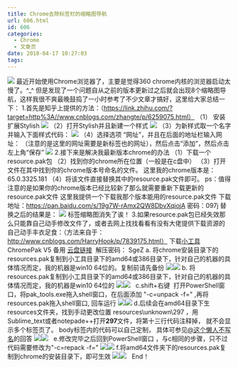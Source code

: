 ```yaml
---
title: Chrome去除标签栏的缩略图导航
url: 606.html
id: 606
categories:
  - Chrome
  - 文章页
date: 2018-04-17 10:27:03
tags:
---
```


![](http://47.100.4.8/wp-content/uploads/2018/04/QQ图片20180417100119.png) 最近开始使用Chrome浏览器了，主要是觉得360 chrome内核的浏览器启动太慢了。^_^ 但是发现了一个问题自从之前的版本更新过之后就会出现8个缩略图导航，这样我很不爽最晚鼓捣了一小时参考了不少文章才搞好，这里给大家总结一下： 1.首先是知乎上提供的方法：（https://link.zhihu.com/?target=http%3A//www.cnblogs.com/zhangte/p/6259075.html） （1） 安装扩展Stylish ![](http://47.100.4.8/wp-content/uploads/2018/04/QQ图片20180417101021.png) （2）打开Stylish并且新建一个样式 ![](http://47.100.4.8/wp-content/uploads/2018/04/QQ图片20180417101031-1.png) （3）为新样式取一个名字并输入下面样式代码： ![](http://47.100.4.8/wp-content/uploads/2018/04/QQ图片20180417101043.png) （4）选择选项 “网址”，并且在后面的地址栏输入网址： （注意的是这里的网址需要是新标签也的网址），然后点击“添加”，然后点击左上角“保存” ![](http://47.100.4.8/wp-content/uploads/2018/04/QQ图片20180417101055.png) 2.接下来是解决我最新版本chrome的办法 （1）下载一个resource.pak包 （2）找到你的chrome所在位置（一般是在c盘中） （3）打开文件在其中找到你的chrome版本号命名的文件。 这里我的chrome版本是：65.0.3325.181 （4）将该文件直接替换其中的resource.pak文件即可。 ps：值得注意的是如果你的chrome版本已经比较新了那么就需要重新下载更新的resource.pak文件 这里我提供一个下载我那个版本能用的resource.pak文件 下载地址：https://pan.baidu.com/s/19g7W-rAmx2QW8DbvXqiojA 密码：097j 替换之后的结果是： ![](http://47.100.4.8/wp-content/uploads/2018/04/QQ图片20180417101827.png) 标签缩略图消失了诶！ 3.如果resource.pak包已经失效那么只能靠自己动手修改文件了，或者去网上找找看看有没有大佬提供下载资源的 自己动手丰衣足食：（方法来自于：http://www.cnblogs.com/HarryHook/p/7839175.html） 下载[小工具](https://shuax.com/portfolio/tools/)  ChromePak V5 备用 [云盘链接](https://share.weiyun.com/49c3ff64d4944a5c6be6fc86cc63b84c)  解压密码： SgeZ a. 将chrome安装目录下的resources.pak复制到小工具目录下的amd64或386目录下，针对自己的机器的具体情况而定，我的机器是win10 64位的。复制前请先备份 ![](https://images2017.cnblogs.com/blog/846025/201711/846025-20171115150930687-2140905338.png)![](http://47.100.4.8/wp-content/uploads/2018/04/QQ图片20180417102223.png) b. 将resources.pak复制到小工具目录下的amd64或386目录下，针对自己的机器的具体情况而定，我的机器是win10 64位的 ![](https://images2017.cnblogs.com/blog/846025/201711/846025-20171115151208765-1937118616.png)![](http://47.100.4.8/wp-content/uploads/2018/04/QQ图片20180417102236.png)   c.shift+右键  打开PowerShell窗口，将pak_tools.exe拖入shell窗口，在后面添加 "-c=unpack -f=" ,再将resources.pak拖入shell窗口, 回车运行 ![](https://images2017.cnblogs.com/blog/846025/201711/846025-20171115151631687-789871066.png)![](http://47.100.4.8/wp-content/uploads/2018/04/QQ图片20180417102248.png) d.后续会在amd64目录下生resources文件夹，找到手动更改位置 resources\\unknown\\297 ，用Sublime_text或者notepade++打开**297**文件，将第十三行代码注释掉， 就不会显示多个标签页了。 body标签内的代码可以自己定制， 具体可参见[@这个懒人不写名](https://www.zhihu.com/question/23284875/answer/206494893)的回答 ![](https://images2018.cnblogs.com/blog/846025/201803/846025-20180307195530471-672577535.png)![](http://47.100.4.8/wp-content/uploads/2018/04/QQ图片20180417102259.png)   e.修改完毕之后回到PowerShell窗口 ，与c相同的步骤，只不过代码需要修改为"-c=repack -f=" ![](https://images2017.cnblogs.com/blog/846025/201711/846025-20171115152345624-1416666452.png)![](http://47.100.4.8/wp-content/uploads/2018/04/QQ图片20180417102313.png) f.将amd64文件夹下的resources.pak复制到chrome的安装目录下，即可生效 ![](https://images2017.cnblogs.com/blog/846025/201711/846025-20171115153401546-889393342.png)![](http://47.100.4.8/wp-content/uploads/2018/04/QQ图片20180417102325.png)   End！